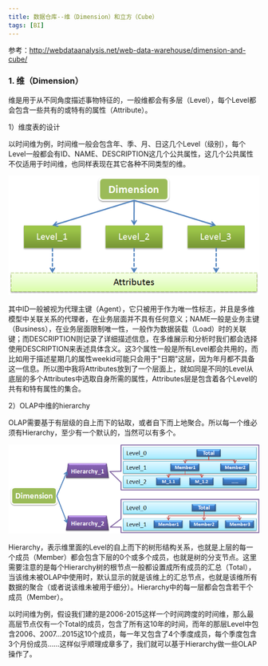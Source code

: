 ```yaml
---
title: 数据仓库--维（Dimension）和立方（Cube）
tags: [BI]
---
```


参考：http://webdataanalysis.net/web-data-warehouse/dimension-and-cube/

### 1. 维（Dimension）

维是用于从不同角度描述事物特征的，一般维都会有多层（Level），每个Level都会包含一些共有的或特有的属性（Attribute）。

1）维度表的设计

以时间维为例，时间维一般会包含年、季、月、日这几个Level（级别），每个Level一般都会有ID、NAME、DESCRIPTION这几个公共属性，这几个公共属性不仅适用于时间维，也同样表现在其它各种不同类型的维。

![](/images/other/data-analysis/Dimension.png)

其中ID一般被视为代理主键（Agent），它只被用于作为唯一性标志，并且是多维模型中关联关系的代理者，在业务层面并不具有任何意义；NAME一般是业务主键（Business），在业务层面限制唯一性，一般作为数据装载（Load）时的关联键；而DESCRIPTION则记录了详细描述信息，在多维展示和分析时我们都会选择使用DESCRIPTION来表述具体含义。这3个属性一般是所有Level都会共用的，而比如用于描述星期几的属性weekid可能只会用于"日期"这层，因为年月都不具备这一信息。所以图中我将Attributes放到了一个层面上，就如同是不同的Level从底层的多个Attributes中选取自身所需的属性，Attributes层是包含着各个Level的共有和特有属性的集合。

2）OLAP中维的hierarchy

OLAP需要基于有层级的自上而下的钻取，或者自下而上地聚合。所以每一个维必须有Hierarchy，至少有一个默认的，当然可以有多个。

![](/images/other/data-analysis/Hierarchy.png)

Hierarchy，表示维里面的Level的自上而下的树形结构关系，也就是上层的每一个成员（Member）都会包含下层的0个或多个成员，也就是树的分支节点。这里需要注意的是每个Hierarchy树的根节点一般都设置成所有成员的汇总（Total），当该维未被OLAP中使用时，默认显示的就是该维上的汇总节点，也就是该维所有数据的聚合（或者说该维未被用于细分）。Hierarchy中的每一层都会包含若干个成员（Member）。

以时间维为例，假设我们建的是2006-2015这样一个时间跨度的时间维，那么最高层节点仅有一个Total的成员，包含了所有这10年的时间，而年的那层Level中包含2006、2007…2015这10个成员，每一年又包含了4个季度成员，每个季度包含3个月份成员……这样似乎顺理成章多了，我们就可以基于Hierarchy做一些OLAP操作了。